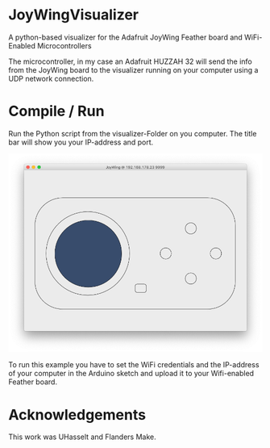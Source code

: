 # JoyWingVisualizer
A python-based visualizer for the Adafruit JoyWing Feather board and WiFi-Enabled Microcontrollers

The microcontroller, in my case an Adafruit HUZZAH 32 will send the info from the JoyWing board to the visualizer running on your computer using a UDP network connection. 

# Compile / Run
Run the Python script from the visualizer-Folder on you computer. The title bar will show you your IP-address and port.

![A screenshot of the visualizer showing IP-Address and Port in the titlebar](https://github.com/florianheller/JoyWingVisualizer/raw/master/docs/Screenshot.png "Screenshot of the tool")

To run this example you have to set the WiFi credentials and the IP-address of your computer in the Arduino sketch and upload it to your Wifi-enabled Feather board.


# Acknowledgements
This work was UHasselt and Flanders Make.
